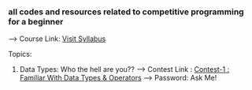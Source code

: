 <html>
<head>
<title>Baiust_Beginners_CP_BootCamp</title>
</head>
  
<h3>all codes and resources related to competitive programming for a beginner</h3>

--> Course Link: <a href="https://docs.google.com/document/d/1xn_oqUbaBYkdDXdQ_vhA4ZCBBA_ql4WMFPyWR5uyWW4/edit?tab=t.0 " target="_blank">Visit Syllabus</a> 

Topics:
1. Data Types: Who the hell are you??
--> Contest Link : <a href="https://vjudge.net/contest/669298" target="_blank">Contest-1 : Familiar With Data Types & Operators</a>
--> Password: Ask Me!


</html>

